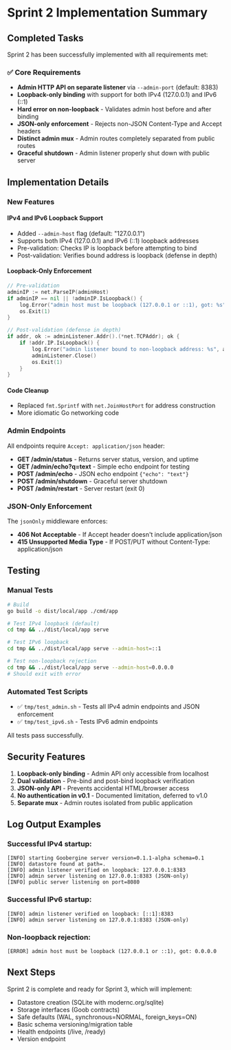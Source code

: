 # Sprint 2 Implementation Summary

## Completed Tasks

Sprint 2 has been successfully implemented with all requirements met:

### ✅ Core Requirements
- **Admin HTTP API on separate listener** via `--admin-port` (default: 8383)
- **Loopback-only binding** with support for both IPv4 (127.0.0.1) and IPv6 (::1)
- **Hard error on non-loopback** - Validates admin host before and after binding
- **JSON-only enforcement** - Rejects non-JSON Content-Type and Accept headers
- **Distinct admin mux** - Admin routes completely separated from public routes
- **Graceful shutdown** - Admin listener properly shut down with public server

## Implementation Details

### New Features

#### IPv4 and IPv6 Loopback Support
- Added `--admin-host` flag (default: "127.0.0.1")
- Supports both IPv4 (127.0.0.1) and IPv6 (::1) loopback addresses
- Pre-validation: Checks IP is loopback before attempting to bind
- Post-validation: Verifies bound address is loopback (defense in depth)

#### Loopback-Only Enforcement
```go
// Pre-validation
adminIP := net.ParseIP(adminHost)
if adminIP == nil || !adminIP.IsLoopback() {
    log.Error("admin host must be loopback (127.0.0.1 or ::1), got: %s", adminHost)
    os.Exit(1)
}

// Post-validation (defense in depth)
if addr, ok := adminListener.Addr().(*net.TCPAddr); ok {
    if !addr.IP.IsLoopback() {
        log.Error("admin listener bound to non-loopback address: %s", addr.IP)
        adminListener.Close()
        os.Exit(1)
    }
}
```

#### Code Cleanup
- Replaced `fmt.Sprintf` with `net.JoinHostPort` for address construction
- More idiomatic Go networking code

### Admin Endpoints

All endpoints require `Accept: application/json` header:

- **GET /admin/status** - Returns server status, version, and uptime
- **GET /admin/echo?q=text** - Simple echo endpoint for testing
- **POST /admin/echo** - JSON echo endpoint `{"echo": "text"}`
- **POST /admin/shutdown** - Graceful server shutdown
- **POST /admin/restart** - Server restart (exit 0)

### JSON-Only Enforcement

The `jsonOnly` middleware enforces:
- **406 Not Acceptable** - If Accept header doesn't include application/json
- **415 Unsupported Media Type** - If POST/PUT without Content-Type: application/json

## Testing

### Manual Tests
```bash
# Build
go build -o dist/local/app ./cmd/app

# Test IPv4 loopback (default)
cd tmp && ../dist/local/app serve

# Test IPv6 loopback
cd tmp && ../dist/local/app serve --admin-host=::1

# Test non-loopback rejection
cd tmp && ../dist/local/app serve --admin-host=0.0.0.0
# Should exit with error
```

### Automated Test Scripts
- ✅ `tmp/test_admin.sh` - Tests all IPv4 admin endpoints and JSON enforcement
- ✅ `tmp/test_ipv6.sh` - Tests IPv6 admin endpoints

All tests pass successfully.

## Security Features

1. **Loopback-only binding** - Admin API only accessible from localhost
2. **Dual validation** - Pre-bind and post-bind loopback verification
3. **JSON-only API** - Prevents accidental HTML/browser access
4. **No authentication in v0.1** - Documented limitation, deferred to v1.0
5. **Separate mux** - Admin routes isolated from public application

## Log Output Examples

### Successful IPv4 startup:
```
[INFO] starting Goobergine server version=0.1.1-alpha schema=0.1
[INFO] datastore found at path=.
[INFO] admin listener verified on loopback: 127.0.0.1:8383
[INFO] admin server listening on 127.0.0.1:8383 (JSON-only)
[INFO] public server listening on port=8080
```

### Successful IPv6 startup:
```
[INFO] admin listener verified on loopback: [::1]:8383
[INFO] admin server listening on 127.0.0.1:8383 (JSON-only)
```

### Non-loopback rejection:
```
[ERROR] admin host must be loopback (127.0.0.1 or ::1), got: 0.0.0.0
```

## Next Steps

Sprint 2 is complete and ready for Sprint 3, which will implement:
- Datastore creation (SQLite with modernc.org/sqlite)
- Storage interfaces (Goob contracts)
- Safe defaults (WAL, synchronous=NORMAL, foreign_keys=ON)
- Basic schema versioning/migration table
- Health endpoints (/live, /ready)
- Version endpoint
